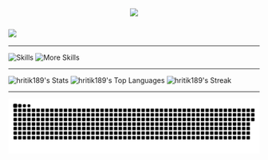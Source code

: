 <h1 align="center">
  <a href="https://git.io/typing-svg">
    <img src="https://readme-typing-svg.herokuapp.com/?lines=Hi+There!+👋;+I'm+Hritik!;+I'm+Full+Stack+Developer;&center=true&size=30">
  </a>
</h1>

[![](https://visitcount.itsvg.in/api?id=hritik189&label=Profile%20Views&color=12&icon=2&pretty=true)](https://visitcount.itsvg.in)


--- 

![Skills](https://skillicons.dev/icons?i=git,github,java,javascript,typescript,react,next,html,css,bootstrap,docker)
![More Skills](https://skillicons.dev/icons?i=tailwind,netlify,linux,vscode,nodejs,expressjs,mongodb,postman,vercel,vite)

---

![hritik189's Stats](https://github-readme-stats.vercel.app/api?username=hritik189&theme=gotham&show_icons=true&hide_border=true&count_private=true)
![hritik189's Top Languages](https://github-readme-stats.vercel.app/api/top-langs/?username=hritik189&theme=gotham&show_icons=true&hide_border=true&layout=compact)
![hritik189's Streak](https://github-readme-streak-stats.herokuapp.com/?user=hritik189&theme=gotham&hide_border=true)


---

![snake gif](https://github.com/Sam-GitRepo/Sam-GitRepo/blob/output/github-contribution-grid-snake-dark.svg)
